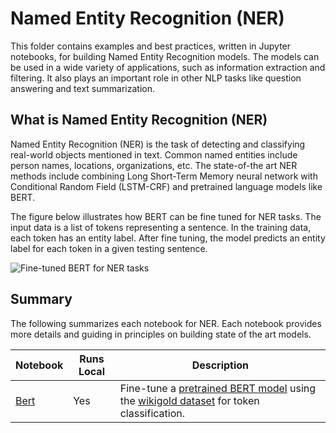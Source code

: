 # Named Entity Recognition (NER)

This folder contains examples and best practices, written in Jupyter notebooks, for building Named Entity Recognition models. The models can be used in a wide variety of applications, such as information extraction and filtering. It also plays an important role in other
NLP tasks like question answering and text summarization.

## What is Named Entity Recognition (NER)

Named Entity Recognition (NER) is the task of detecting and classifying
real-world objects mentioned in text. Common named entities include person
names, locations, organizations, etc. The state-of-the art NER methods include
combining Long Short-Term Memory neural network with Conditional Random Field
(LSTM-CRF) and pretrained language models like BERT.

The figure below illustrates how BERT can be fine tuned for NER tasks. The input data is a list of tokens representing a sentence. In the training data, each token has an entity label. After fine tuning, the model predicts an entity label for each token in a given testing sentence.

![Fine-tuned BERT for NER tasks](https://nlpbp.blob.core.windows.net/images/bert_architecture.png)

## Summary

The following summarizes each notebook for NER. Each notebook provides more details and guiding in principles on building state of the art models.

|Notebook|Runs Local|Description|
|---|---|---|
|[Bert](ner_wikigold_bert.ipynb)| Yes| Fine-tune a [pretrained BERT model](https://github.com/huggingface/pytorch-pretrained-BERT) using the [wikigold dataset](https://www.aclweb.org/anthology/W09-3302)  for token classification.|
